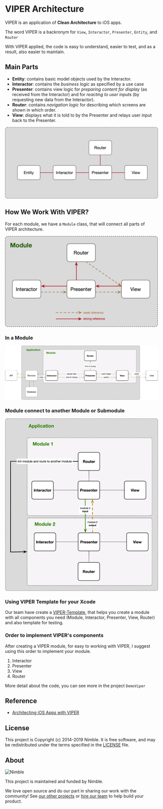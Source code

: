 # VIPER Architecture

VIPER is an application of **Clean Architecture** to iOS apps. 

The word VIPER is a backronym for `View`, `Interactor`, `Presenter`, `Entity`, and `Router`

With VIPER applied, the code is easy to understand, easier to test, and as a result, also easier to maintain.

## Main Parts

- **Entity**: contains basic model objects used by the Interactor.
- **Interactor**: contains the *business logic* as specified by a use case
- **Presenter**: contains view logic for *preparing content for display* (as received from the Interactor) and for *reacting to user inputs* (by requesting new data from the Interactor).
- **Router**: contains *navigation logic* for describing which screens are shown in which order.
- **View**: displays what it is told to by the Presenter and relays user input back to the Presenter.

![viper-parts](https://github.com/nimblehq/viper/blob/assets/documentation/viper-parts.jpg)

## How We Work With VIPER?

For each module, we have a `Module` class, that will connect all parts of VIPER architecture.

![module](./resources/images/module-parts.jpg)

### In a Module

![each-module](./resources/images/each-module.jpg)

### Module connect to another Module or Submodule

![each-module](./resources/images/modules.jpg)

### Using VIPER Template for your Xcode

Our team have create a [VIPER-Template](https://github.com/nimblehq/VIPER-Templates), that helps you create a module with all components you need (Module, Interactor, Presenter, View, Router) and also template for testing.

### Order to implement VIPER's components

After creating a VIPER module, for easy to working with VIPER, I suggest using this order to implement your module.

1. Interactor
2. Presenter
3. View
4. Router

More detail about the code, you can see more in the project `DemoViper`

## Reference

- [Architecting iOS Apps with VIPER](https://www.objc.io/issues/13-architecture/viper/)

## License

This project is Copyright (c) 2014-2019 Nimble. It is free software,
and may be redistributed under the terms specified in the [LICENSE] file.

[LICENSE]: /LICENSE

## About

![Nimble](https://assets.nimblehq.co/logo/dark/logo-dark-text-160.png)

This project is maintained and funded by Nimble.

We love open source and do our part in sharing our work with the community!
See [our other projects][community] or [hire our team][hire] to help build your product.

[community]: https://github.com/nimblehq
[hire]: https://nimblehq.co/

